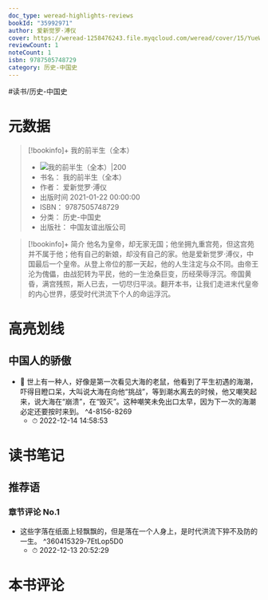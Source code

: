 ```yaml
---
doc_type: weread-highlights-reviews
bookId: "35992971"
author: 爱新觉罗·溥仪
cover: https://weread-1258476243.file.myqcloud.com/weread/cover/15/YueWen_35992971/t7_YueWen_35992971.jpg
reviewCount: 1
noteCount: 1
isbn: 9787505748729
category: 历史-中国史
---
```


#读书/历史-中国史

# 元数据
> [!bookinfo]+ 我的前半生（全本）
> - ![ 我的前半生（全本）|200](https://weread-1258476243.file.myqcloud.com/weread/cover/15/YueWen_35992971/t7_YueWen_35992971.jpg)
> - 书名： 我的前半生（全本）
> - 作者： 爱新觉罗·溥仪
> - 出版时间 2021-01-22 00:00:00
> - ISBN： 9787505748729
> - 分类： 历史-中国史
> - 出版社： 中国友谊出版公司

> [!bookinfo]+ 简介
> 他名为皇帝，却无家无国；他坐拥九重宫苑，但这宫苑并不属于他；他有自己的新娘，却没有自己的家。他是爱新觉罗·溥仪，中国最后一个皇帝。从登上帝位的那一天起，他的人生注定与众不同。由帝王沦为傀儡，由战犯转为平民，他的一生沧桑巨变，历经荣辱浮沉。帝国黄昏，满宫残照，斯人已去，一切尽归平淡。翻开本书，让我们走进末代皇帝的内心世界，感受时代洪流下个人的命运浮沉。
# 高亮划线

## 中国人的骄傲


- 📌 世上有一种人，好像是第一次看见大海的老鼠，他看到了平生初遇的海潮，吓得目瞪口呆，大叫说大海在向他“挑战”，等到潮水离去的时候，他又嘲笑起来，说大海在“崩溃”，在“毁灭”。这种嘲笑未免出口太早，因为下一次的海潮必定还要按时来到。 ^4-8156-8269
    - ⏱ 2022-12-14 14:58:53 
# 读书笔记

## 推荐语

### 章节评论 No.1
- 这些字落在纸面上轻飘飘的，但是落在一个人身上，是时代洪流下猝不及防的一生。 ^360415329-7EtLop5D0
    - ⏱ 2022-12-13 20:52:29    
# 本书评论
